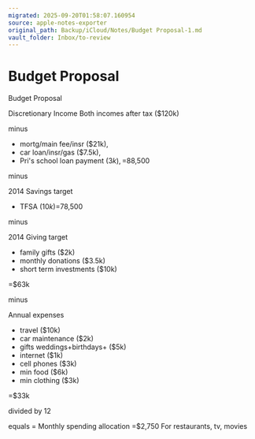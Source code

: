 ```yaml
---
migrated: 2025-09-20T01:58:07.160954
source: apple-notes-exporter
original_path: Backup/iCloud/Notes/Budget Proposal-1.md
vault_folder: Inbox/to-review
---
```

# Budget Proposal

Budget Proposal

Discretionary Income
Both incomes after tax ($120k) 

minus

- mortg/main fee/insr ($21k), 
- car loan/insr/gas ($7.5k), 
- Pri's school loan payment ($3k),
=$88,500

minus

2014 Savings target
- TFSA ($10k)
=$78,500

minus

2014 Giving target
- family gifts ($2k)
- monthly donations ($3.5k)
- short term investments ($10k)

=$63k

minus 

Annual expenses
- travel ($10k)
- car maintenance ($2k)
- gifts weddings+birthdays+ ($5k)
- internet ($1k)
- cell phones ($3k)
- min food ($6k)
- min clothing ($3k)

=$33k

divided by 12

equals = Monthly spending allocation
=$2,750
For restaurants, tv, movies

